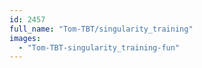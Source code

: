 ```yaml
---
id: 2457
full_name: "Tom-TBT/singularity_training"
images: 
  - "Tom-TBT-singularity_training-fun"
---
```

